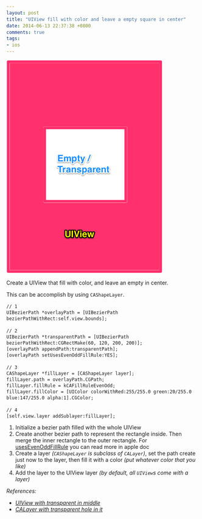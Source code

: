 ```yaml
---
layout: post
title: "UIView fill with color and leave a empty square in center"
date: 2014-06-13 22:37:38 +0800
comments: true
tags: 
- ios
---
```


![UIView](/images/posts/2014-06-13-uiview-fill-with-color-and-leave-a-empty-square-in-center/uiview.png)

Create a UIView that fill with color, and leave an empty in center.

This can be accomplish by using `CAShapeLayer`.

```obj-c
// 1
UIBezierPath *overlayPath = [UIBezierPath bezierPathWithRect:self.view.bounds];

// 2
UIBezierPath *transparentPath = [UIBezierPath bezierPathWithRect:CGRectMake(60, 120, 200, 200)];
[overlayPath appendPath:transparentPath];
[overlayPath setUsesEvenOddFillRule:YES];

// 3
CAShapeLayer *fillLayer = [CAShapeLayer layer];
fillLayer.path = overlayPath.CGPath;
fillLayer.fillRule = kCAFillRuleEvenOdd;
fillLayer.fillColor = [UIColor colorWithRed:255/255.0 green:20/255.0 blue:147/255.0 alpha:1].CGColor;

// 4
[self.view.layer addSublayer:fillLayer];
```

1. Initialize a bezier path filled with the whole UIView
2. Create another bezier path to represent the rectangle inside. Then merge the inner rectangle to the outer rectangle.
For [usesEvenOddFillRule](https://developer.apple.com/library/ios/documentation/uikit/reference/UIBezierPath_class/Reference/Reference.html#//apple_ref/occ/instp/UIBezierPath/usesEvenOddFillRule) you can read more in apple doc
3. Create a layer _(`CAShapeLayer` is subclass of `CALayer`)_, set the path create just now to the layer, then fill it with a color _(put whatever color that you like)_
4. Add the layer to the UIView layer _(by default, all `UIView`s come with a layer)_

_References:_

* _[UIView with transparent in middle](http://stackoverflow.com/questions/24196784/uiview-with-transparent-in-middle/24197290#24197290)_
* _[CALayer with transparent hole in it](http://stackoverflow.com/questions/16512761/calayer-with-transparent-hole-in-it/16518739#16518739)_
